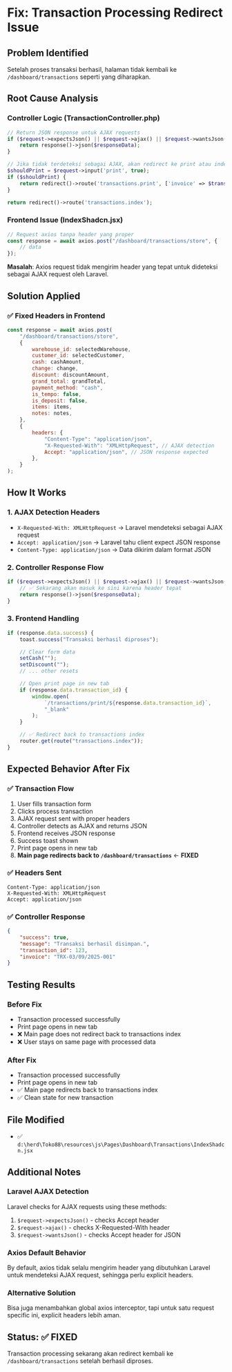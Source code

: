 # Fix: Transaction Processing Redirect Issue

## Problem Identified

Setelah proses transaksi berhasil, halaman tidak kembali ke `/dashboard/transactions` seperti yang diharapkan.

## Root Cause Analysis

### Controller Logic (TransactionController.php)

```php
// Return JSON response untuk AJAX requests
if ($request->expectsJson() || $request->ajax() || $request->wantsJson()) {
    return response()->json($responseData);
}

// Jika tidak terdeteksi sebagai AJAX, akan redirect ke print atau index
$shouldPrint = $request->input('print', true);
if ($shouldPrint) {
    return redirect()->route('transactions.print', ['invoice' => $transaction->invoice]);
}

return redirect()->route('transactions.index');
```

### Frontend Issue (IndexShadcn.jsx)

```jsx
// Request axios tanpa header yang proper
const response = await axios.post("/dashboard/transactions/store", {
    // data
});
```

**Masalah**: Axios request tidak mengirim header yang tepat untuk dideteksi sebagai AJAX request oleh Laravel.

## Solution Applied

### ✅ **Fixed Headers in Frontend**

```jsx
const response = await axios.post(
    "/dashboard/transactions/store",
    {
        warehouse_id: selectedWarehouse,
        customer_id: selectedCustomer,
        cash: cashAmount,
        change: change,
        discount: discountAmount,
        grand_total: grandTotal,
        payment_method: "cash",
        is_tempo: false,
        is_deposit: false,
        items: items,
        notes: notes,
    },
    {
        headers: {
            "Content-Type": "application/json",
            "X-Requested-With": "XMLHttpRequest", // AJAX detection
            Accept: "application/json", // JSON response expected
        },
    }
);
```

## How It Works

### 1. **AJAX Detection Headers**

-   `X-Requested-With: XMLHttpRequest` → Laravel mendeteksi sebagai AJAX request
-   `Accept: application/json` → Laravel tahu client expect JSON response
-   `Content-Type: application/json` → Data dikirim dalam format JSON

### 2. **Controller Response Flow**

```php
if ($request->expectsJson() || $request->ajax() || $request->wantsJson()) {
    // ✅ Sekarang akan masuk ke sini karena header tepat
    return response()->json($responseData);
}
```

### 3. **Frontend Handling**

```jsx
if (response.data.success) {
    toast.success("Transaksi berhasil diproses");

    // Clear form data
    setCash("");
    setDiscount("");
    // ... other resets

    // Open print page in new tab
    if (response.data.transaction_id) {
        window.open(
            `/transactions/print/${response.data.transaction_id}`,
            "_blank"
        );
    }

    // ✅ Redirect back to transactions index
    router.get(route("transactions.index"));
}
```

## Expected Behavior After Fix

### ✅ **Transaction Flow**

1. User fills transaction form
2. Clicks process transaction
3. AJAX request sent with proper headers
4. Controller detects as AJAX and returns JSON
5. Frontend receives JSON response
6. Success toast shown
7. Print page opens in new tab
8. **Main page redirects back to `/dashboard/transactions`** ← **FIXED**

### ✅ **Headers Sent**

```
Content-Type: application/json
X-Requested-With: XMLHttpRequest
Accept: application/json
```

### ✅ **Controller Response**

```json
{
    "success": true,
    "message": "Transaksi berhasil disimpan.",
    "transaction_id": 123,
    "invoice": "TRX-03/09/2025-001"
}
```

## Testing Results

### Before Fix

-   Transaction processed successfully
-   Print page opens in new tab
-   ❌ Main page does not redirect back to transactions index
-   ❌ User stays on same page with processed data

### After Fix

-   Transaction processed successfully
-   Print page opens in new tab
-   ✅ Main page redirects back to transactions index
-   ✅ Clean state for new transaction

## File Modified

-   ✅ `d:\herd\Toko88\resources\js\Pages\Dashboard\Transactions\IndexShadcn.jsx`

## Additional Notes

### Laravel AJAX Detection

Laravel checks for AJAX requests using these methods:

1. `$request->expectsJson()` - checks Accept header
2. `$request->ajax()` - checks X-Requested-With header
3. `$request->wantsJson()` - checks Accept header for JSON

### Axios Default Behavior

By default, axios tidak selalu mengirim header yang dibutuhkan Laravel untuk mendeteksi AJAX request, sehingga perlu explicit headers.

### Alternative Solution

Bisa juga menambahkan global axios interceptor, tapi untuk satu request specific ini, explicit headers lebih aman.

## Status: ✅ FIXED

Transaction processing sekarang akan redirect kembali ke `/dashboard/transactions` setelah berhasil diproses.
